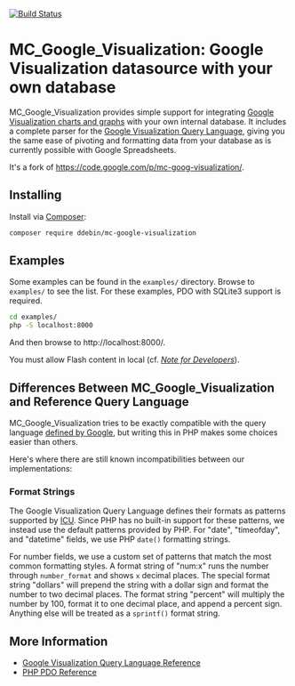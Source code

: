[![Build Status](https://travis-ci.org/ddebin/mc-google-visualization.svg?branch=master)](https://travis-ci.org/ddebin/mc-google-visualization)

# MC_Google_Visualization: Google Visualization datasource with your own database

MC_Google_Visualization provides simple support for integrating [Google Visualization charts and graphs](http://code.google.com/apis/visualization/documentation/) with your own internal database.
It includes a complete parser for the [Google Visualization Query Language]((http://code.google.com/apis/visualization/documentation/querylanguage.html)), giving you the same ease of pivoting and formatting data from
your database as is currently possible with Google Spreadsheets.

It's a fork of https://code.google.com/p/mc-goog-visualization/.

## Installing

Install via [Composer](https://getcomposer.org/):

```bash
composer require ddebin/mc-google-visualization
```

## Examples

Some examples can be found in the `examples/` directory. Browse to `examples/` to see the list. For these examples, PDO with SQLite3 support is required.

```bash
cd examples/
php -S localhost:8000
```

And then browse to http://localhost:8000/.

You must allow Flash content in local (cf. [*Note for Developers*](https://developers.google.com/chart/interactive/docs/gallery/motionchart)).

## Differences Between MC_Google_Visualization and Reference Query Language

MC_Google_Visualization tries to be exactly compatible with the query language [defined by Google](http://code.google.com/apis/visualization/documentation/querylanguage.html),
but writing this in PHP makes some choices easier than others.

Here's where there are still known incompatibilities between our implementations:

### Format Strings

The Google Visualization Query Language defines their formats as patterns supported by [ICU](http://www.icu-project.org/).
Since PHP has no built-in support for these patterns, we instead use the default patterns provided by PHP. For "date", "timeofday", and
"datetime" fields, we use PHP `date()` formatting strings.

For number fields, we use a custom set of patterns that match the most common formatting styles. A format string of "num:x" runs the number
through `number_format` and shows `x` decimal places. The special format string "dollars" will prepend the string with a dollar sign and format
the number to two decimal places. The format string "percent" will multiply the number by 100, format it to one decimal place, and append a percent sign.
Anything else will be treated as a `sprintf()` format string.

## More Information

 * [Google Visualization Query Language Reference](http://code.google.com/apis/visualization/documentation/querylanguage.html)
 * [PHP PDO Reference](http://www.php.net/pdo)
